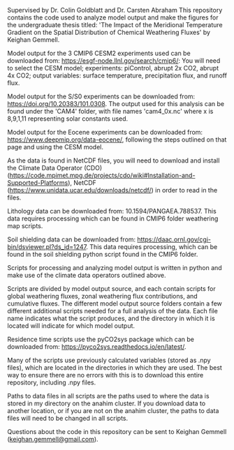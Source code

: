 Supervised by Dr. Colin Goldblatt and Dr. Carsten Abraham
This repository contains the code used to analyze model output and make the figures for the undergraduate thesis titled:
'The Impact of the Meridional Temperature Gradient on the Spatial Distribution of Chemical Weathering Fluxes' by Keighan Gemmell.


Model output for the 3 CMIP6 CESM2 experiments used can be downloaded from: https://esgf-node.llnl.gov/search/cmip6/: 
You will need to select the CESM model; experiments: piControl, abrupt 2x CO2, abrupt 4x CO2; output variables: surface temperature, precipitation flux, and runoff flux. 


Model output for the S/S0 experiments can be downloaded from: https://doi.org/10.20383/101.0308.
	The output used for this analysis can be found under the 'CAM4' folder, with file names 'cam4_0x.nc' 
	where x is 8,9,1,11 representing solar constants used. 
	
	
Model output for the Eocene experiments can be downloaded from: https://www.deepmip.org/data-eocene/, following the steps outlined on that page and using the CESM model. 


As the data is found in NetCDF files, you will need to download and install the Climate Data Operator (CDO)  (https://code.mpimet.mpg.de/projects/cdo/wiki#Installation-and-Supported-Platforms), 
NetCDF (https://www.unidata.ucar.edu/downloads/netcdf/) in order to read in the files. 


Lithology data can be downloaded from: 10.1594/PANGAEA.788537. This data requires processing which can be found in CMIP6 folder weathering map scripts.

Soil shielding data can be downloaded from: https://daac.ornl.gov/cgi-bin/dsviewer.pl?ds_id=1247. This data requires processing, 
which can be found in the soil shielding python script found in the CMIP6 folder. 


Scripts for processing and analyzing model output is written in python and make use of the climate data operators outlined above. 

Scripts are divided by model output source, and each contain scripts for global weathering fluxes, zonal weathering flux contributions, and cumulative fluxes.
The different model output source folders contain a few different additional scripts needed for a full analysis of the data. 
Each file name indicates what the script produces, and the directory in which it is located will indicate for which model output. 

Residence time scripts use the pyCO2sys package which can be downloaded from: https://pyco2sys.readthedocs.io/en/latest/. 


Many of the scripts use previously calculated variables (stored as .npy files), which are located in the directories in which they are used. 
The best way to ensure there are no errors with this is to download this entire repository, including .npy files. 

Paths to data files in all scripts are the paths used to where the data is stored in my directory on the anahim cluster.
If you download data to another location, or if you are not on the anahim cluster, the paths to data files will need to be changed in all scripts. 

Questions about the code in this repository can be sent to Keighan Gemmell (keighan.gemmell@gmail.com). 

